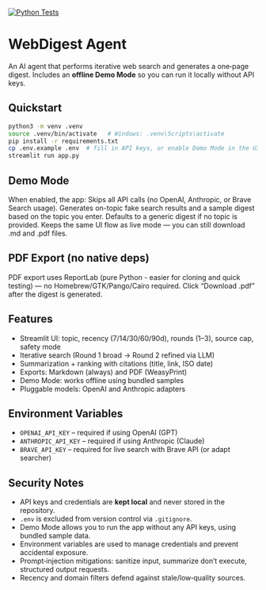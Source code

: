 
[![Python Tests](https://github.com/alexwassel/web-digest-agent/actions/workflows/ci.yml/badge.svg)](https://github.com/alexwassel/web-digest-agent/actions/workflows/ci.yml)

# WebDigest Agent

An AI agent that performs iterative web search and generates a one‑page digest. Includes an **offline Demo Mode** so you can run it locally without API keys.

## Quickstart
```bash
python3 -m venv .venv
source .venv/bin/activate   # Windows: .venv\Scripts\activate
pip install -r requirements.txt
cp .env.example .env  # fill in API keys, or enable Demo Mode in the UI
streamlit run app.py
```

## Demo Mode
When enabled, the app:
Skips all API calls (no OpenAI, Anthropic, or Brave Search usage).
Generates on-topic fake search results and a sample digest based on the topic you enter.
Defaults to a generic digest if no topic is provided.
Keeps the same UI flow as live mode — you can still download .md and .pdf files.


## PDF Export (no native deps)
PDF export uses ReportLab (pure Python - easier for cloning and quick testing) — no Homebrew/GTK/Pango/Cairo required.
Click “Download .pdf” after the digest is generated.

## Features
- Streamlit UI: topic, recency (7/14/30/60/90d), rounds (1–3), source cap, safety mode
- Iterative search (Round 1 broad → Round 2 refined via LLM)
- Summarization + ranking with citations (title, link, ISO date)
- Exports: Markdown (always) and PDF (WeasyPrint)
- Demo Mode: works offline using bundled samples
- Pluggable models: OpenAI and Anthropic adapters

## Environment Variables
- `OPENAI_API_KEY` – required if using OpenAI (GPT)
- `ANTHROPIC_API_KEY` – required if using Anthropic (Claude)
- `BRAVE_API_KEY` – required for live search with Brave API (or adapt searcher)

## Security Notes
- API keys and credentials are **kept local** and never stored in the repository.
- `.env` is excluded from version control via `.gitignore`.
- Demo Mode allows you to run the app without any API keys, using bundled sample data.
- Environment variables are used to manage credentials and prevent accidental exposure.
- Prompt‑injection mitigations: sanitize input, summarize don’t execute, structured output requests.
- Recency and domain filters defend against stale/low‑quality sources.
